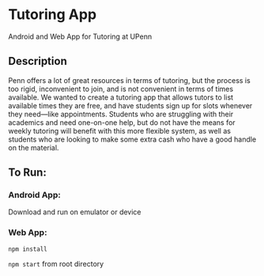 # Tutoring App
Android and Web App for Tutoring at UPenn

## Description
Penn offers a lot of great resources in terms of tutoring, but the process is too rigid, inconvenient to join, and is not convenient in terms of times available. We wanted to create a tutoring app that allows tutors to list available times they are free, and have students sign up for slots whenever they need—like appointments. Students who are struggling with their academics and need one-on-one help, but do not have the means for weekly tutoring will benefit with this more flexible system, as well as students who are looking to make some extra cash who have a good handle on the material. 

## To Run:
### Android App: 
Download and run on emulator or device 

### Web App: 
`npm install`

`npm start` from root directory
